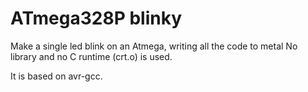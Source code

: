 ATmega328P blinky
=================
Make a single led blink on an Atmega, writing all the code to metal
No library and no C runtime (crt.o) is used.

It is based on avr-gcc.
